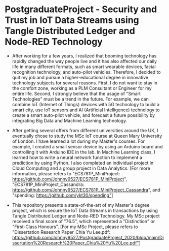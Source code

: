 # PostgraduateProject - Security and Trust in IoT Data Streams using Tangle Distributed Ledger and Node-RED Technology

* After working for a few years, I realized that booming technology has rapidly changed the way people live and it has also affected our daily life in many different formats, such as smart wearable devices, facial recognition technology, and auto-pilot vehicles. Therefore, I decided to quit my job and pursue a higher-educational degree in innovative technology subjects for several reasons. First, I do not want to stay in the comfort zone, working as a PLM Consultant or Engineer for my entire life. Second, I strongly believe that the usage of "Smart Technologies" must be a trend in the future. For example, we can combine IoT (Internet of Things) devices with 5G technology to build a smart city, use IoT sensors and AI (Artificial Intelligence) technology to create a smart auto-pilot vehicle, and forecast a future possibility by integrating Big Data and Machine Learning technology.

* After getting several offers from different universities around the UK, I eventually chose to study the MSc IoT course at Queen Mary University of London. I have learned a lot during my Master's courses. For example, I created a small sensor device by using an Arduino board and controlling it with Arduino IDE in the lab. In Machine Learning class, I learned how to write a neural network function to implement a prediction by using Python. I also completed an individual project in Cloud Computing and a group project in Data Analytics. [For more information, please refers to "ECS781P_MiniProject: https://github.com/Johnny9527/ECS781P_MiniProject", "ECS781P_MiniProject_Cassandra: https://github.com/Johnny9527/ECS781P_MiniProject_Cassandra", and "spending: https://github.com/ykt30/spending"]

* This repository presents a state-of-the-art of my Master's degree project, which is secure the IoT Data Streams in transactions by using Tangle Distributed Ledger and Node-RED Technology. My MSc project received a final score of "76.5", which represented a "Distinction" or "First-Class Honours". [For my MSc Project, please refers to "Dissertation Research Paper_Chia Yu Lee.pdf: https://github.com/Johnny9527/PostgraduateProject_2020/blob/main/Dissertation%20Research%20Paper_Chia%20Yu%20Lee.pdf"]

